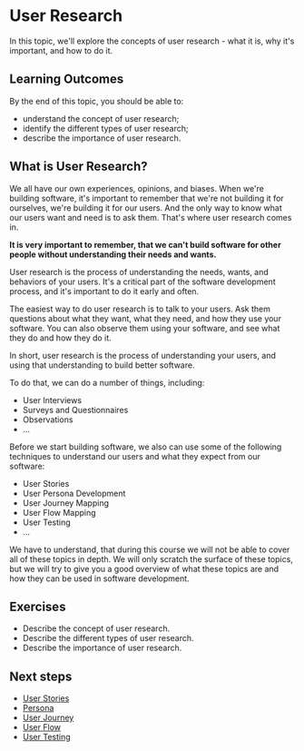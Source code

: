 # User Research

In this topic, we'll explore the concepts of user research - what it is, why it's important, and how to do it.

## Learning Outcomes

By the end of this topic, you should be able to:

- understand the concept of user research;
- identify the different types of user research;
- describe the importance of user research.

## What is User Research?

We all have our own experiences, opinions, and biases. When we're building software, it's important to remember that we're not building it for ourselves, we're building it for our users. And the only way to know what our users want and need is to ask them. That's where user research comes in.

**It is very important to remember, that we can't build software for other people without understanding their needs and wants.**

User research is the process of understanding the needs, wants, and behaviors of your users. It's a critical part of the software development process, and it's important to do it early and often.

The easiest way to do user research is to talk to your users. Ask them questions about what they want, what they need, and how they use your software. You can also observe them using your software, and see what they do and how they do it.

In short, user research is the process of understanding your users, and using that understanding to build better software.

To do that, we can do a number of things, including:

- User Interviews
- Surveys and Questionnaires
- Observations
- ...

Before we start building software, we also can use some of the following techniques to understand our users and what they expect from our software:

- User Stories
- User Persona Development
- User Journey Mapping
- User Flow Mapping
- User Testing
- ...

We have to understand, that during this course we will not be able to cover all of these topics in depth. We will only scratch the surface of these topics, but we will try to give you a good overview of what these topics are and how they can be used in software development.

## Exercises

- Describe the concept of user research.
- Describe the different types of user research.
- Describe the importance of user research.

## Next steps

- [User Stories](../User-Stories/README.md)
- [Persona](../Persona/README.md)
- [User Journey](../User-Journey/README.md)
- [User Flow](../User-Flow/README.md)
- [User Testing](../User-Testing/README.md)
